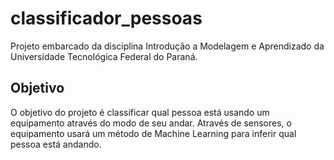 # classificador_pessoas
Projeto embarcado da disciplina Introdução a Modelagem e Aprendizado da Universidade Tecnológica Federal do Paraná.

## Objetivo

O objetivo do projeto é classificar qual pessoa está usando um equipamento através do modo de seu andar. Através de sensores, o equipamento usará um método
de Machine Learning para inferir qual pessoa está andando.
